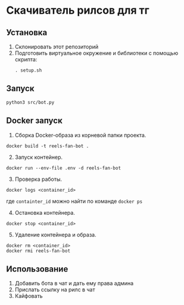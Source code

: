 # Скачиватель рилсов для тг

## Установка

1. Склонировать этот репозиторий
2. Подготовить виртуальное окружение и библиотеки с помощью скрипта:
    ```
    . setup.sh
    ```

## Запуск
```
python3 src/bot.py
```

## Docker запуск

1. Сборка Docker-образа из корневой папки проекта.
```
docker build -t reels-fan-bot .
```

2. Запуск контейнер.
```
docker run --env-file .env -d reels-fan-bot
```

3. Проверка работы.
```
docker logs <container_id>
```
где `containter_id` можно найти по команде ```docker ps```

4. Остановка контейнера.
```
docker stop <container_id>
```

5. Удаление контейнера и образа.
```
docker rm <container_id>
docker rmi reels-fan-bot
```

## Использование

1. Добавить бота в чат и дать ему права админа
2. Прислать ссылку на рилс в чат
3. Кайфовать
